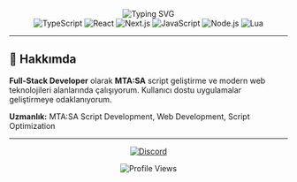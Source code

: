 <div align="center">
  <img src="https://readme-typing-svg.demolab.com?font=Fira+Code&weight=600&size=28&pause=1000&color=2E7BFF&center=true&vCenter=true&width=600&height=100&lines=Merhaba%2C+Ben+qoztr+%F0%9F%91%8B;Creator+Of+SonKoz;Full+Stack+Developer;Script+Creator" alt="Typing SVG" />
</div>

<div align="center">
  <img src="https://img.shields.io/badge/TypeScript-007ACC?style=for-the-badge&logo=typescript&logoColor=white" alt="TypeScript" />
  <img src="https://img.shields.io/badge/React-20232A?style=for-the-badge&logo=react&logoColor=61DAFB" alt="React" />
  <img src="https://img.shields.io/badge/Next.js-000000?style=for-the-badge&logo=next.js&logoColor=white" alt="Next.js" />
  <img src="https://img.shields.io/badge/JavaScript-F7DF1E?style=for-the-badge&logo=javascript&logoColor=black" alt="JavaScript" />
  <img src="https://img.shields.io/badge/Node.js-43853D?style=for-the-badge&logo=node.js&logoColor=white" alt="Node.js" />
  <img src="https://img.shields.io/badge/Lua-2C2D72?style=for-the-badge&logo=lua&logoColor=white" alt="Lua" />
</div>

---

## 🚀 **Hakkımda**

**Full-Stack Developer** olarak **MTA:SA** script geliştirme ve modern web teknolojileri alanlarında çalışıyorum. Kullanıcı dostu uygulamalar geliştirmeye odaklanıyorum.

**Uzmanlık:** MTA:SA Script Development, Web Development, Script Optimization

---

<div align="center">
  <a href="https://discord.com/invite/sagyDEfrJd">
    <img src="https://img.shields.io/badge/-Discord-5865F2?style=for-the-badge&logo=discord&logoColor=white" alt="Discord" />
  </a>

  ![Profile Views](https://komarev.com/ghpvc/?username=qoztr&color=2E7BFF&style=for-the-badge&label=PROFILE+VIEWS)
</div>

